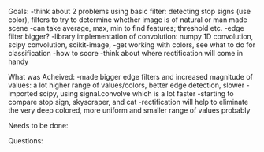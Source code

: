 Goals:
    -think about 2 problems using basic filter: detecting stop signs (use color), filters to try to determine whether image is of natural or man made scene
       -can take average, max, min to find features; threshold etc.
    -edge filter bigger? 
    -library implementation of convolution: numpy 1D convolution, scipy convolution, scikit-image, 
    -get working with colors, see what to do for classification
    -how to score
    -think about where rectification will come in handy

 What was Acheived:
    -made bigger edge filters and increased magnitude of values: a lot higher range of values/colors, better edge detection, slower 
    -imported scipy, using signal.convolve which is a lot faster
    -starting to compare stop sign, skyscraper, and cat
    -rectification will help to eliminate the very deep colored, more uniform and smaller range of values probably

Needs to be done:
 

Questions:
